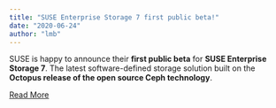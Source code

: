 ```yaml
---
title: "SUSE Enterprise Storage 7 first public beta!"
date: "2020-06-24"
author: "lmb"
---
```


SUSE is happy to announce their **first public beta** for **SUSE Enterprise Storage 7**. The latest software-defined storage solution built on the **Octopus release of the open source Ceph technology**.

[Read More](https://www.suse.com/c/suse-enterprise-storage-7-first-public-beta/?utm_source=ceph.io&utm_medium=referral)
